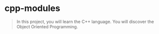 # cpp-modules
>In this project, you will learn the C++ language. You will discover the Object Oriented Programming.
